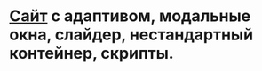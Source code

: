 # [Сайт](https://priesths.github.io/go-trip/) с адаптивом, модальные окна, слайдер, нестандартный контейнер, скрипты.
